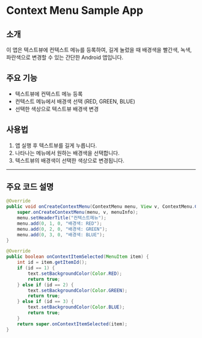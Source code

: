 # Context Menu Sample App

## 소개
이 앱은 텍스트뷰에 컨텍스트 메뉴를 등록하여, 길게 눌렀을 때 배경색을 빨간색, 녹색, 파란색으로 변경할 수 있는 간단한 Android 앱입니다.

## 주요 기능
- 텍스트뷰에 컨텍스트 메뉴 등록
- 컨텍스트 메뉴에서 배경색 선택 (RED, GREEN, BLUE)
- 선택한 색상으로 텍스트뷰 배경색 변경

## 사용법
1. 앱 실행 후 텍스트뷰를 길게 누릅니다.
2. 나타나는 메뉴에서 원하는 배경색을 선택합니다.
3. 텍스트뷰의 배경색이 선택한 색상으로 변경됩니다.

---

## 주요 코드 설명

```java
@Override
public void onCreateContextMenu(ContextMenu menu, View v, ContextMenu.ContextMenuInfo menuInfo) {
    super.onCreateContextMenu(menu, v, menuInfo);
    menu.setHeaderTitle("컨텍스트메뉴");
    menu.add(0, 1, 0, "배경색: RED");
    menu.add(0, 2, 0, "배경색: GREEN");
    menu.add(0, 3, 0, "배경색: BLUE");
}

@Override
public boolean onContextItemSelected(MenuItem item) {
    int id = item.getItemId();
    if (id == 1) {
        text.setBackgroundColor(Color.RED);
        return true;
    } else if (id == 2) {
        text.setBackgroundColor(Color.GREEN);
        return true;
    } else if (id == 3) {
        text.setBackgroundColor(Color.BLUE);
        return true;
    }
    return super.onContextItemSelected(item);
}

